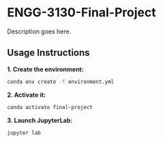 # ENGG-3130-Final-Project

Description goes here.

## Usage Instructions

**1. Create the environment:**

```bash
conda env create -f environment.yml
```

**2. Activate it:**

```bash
conda activate final-project
```

**3. Launch JupyterLab:**

```bash
jupyter lab
```

